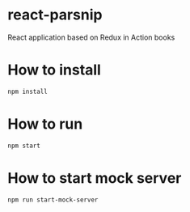 # react-parsnip
React application based on Redux in Action books

# How to install

```bash
npm install
```

# How to run

```bash
npm start
```

# How to start mock server

```bash
npm run start-mock-server
```

